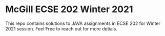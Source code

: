 # McGill ECSE 202 Winter 2021

This repo contains solutions to JAVA assignments in ECSE 202 for Winter 2021 session.
Feel Free to reach out for more detials.
